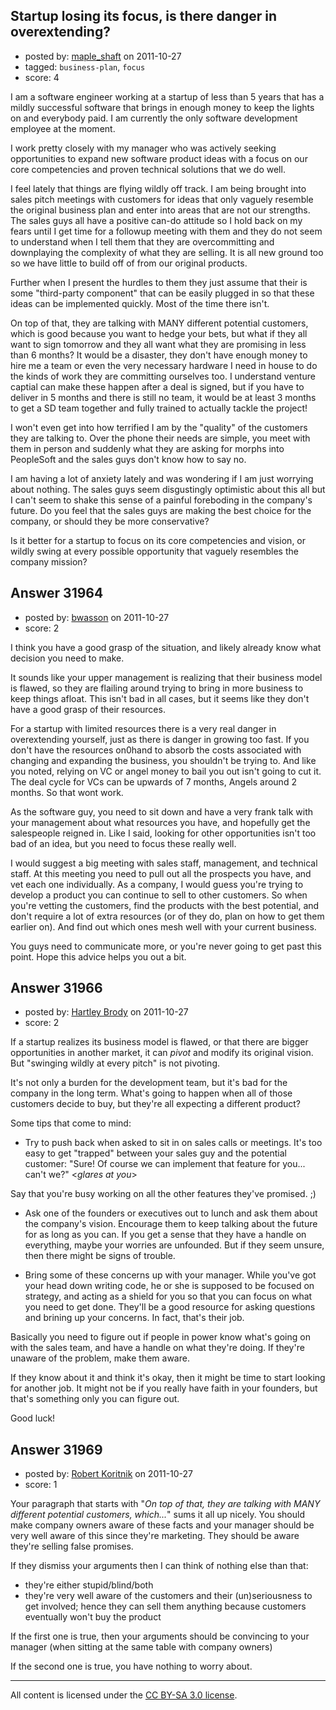 ## Startup losing its focus, is there danger in overextending?

- posted by: [maple_shaft](https://stackexchange.com/users/-1/14070-maple-shaft) on 2011-10-27
- tagged: `business-plan`, `focus`
- score: 4

I am a software engineer working at a startup of less than 5 years that has a mildly successful software that brings in enough money to keep the lights on and everybody paid.  I am currently the only software development employee at the moment.

I work pretty closely with my manager who was actively seeking opportunities to expand new software product ideas with a focus on our core competencies and proven technical solutions that we do well.

I feel lately that things are flying wildly off track.  I am being brought into sales pitch meetings with customers for ideas that only vaguely resemble the original business plan and enter into areas that are not our strengths.  The sales guys all have a positive can-do attitude so I hold back on my fears until I get time for a followup meeting with them and they do not seem to understand when I tell them that they are overcommitting and downplaying the complexity of what they are selling.  It is all new ground too so we have little to build off of from our original products.

Further when I present the hurdles to them they just assume that their is some "third-party component" that can be easily plugged in so that these ideas can be implemented quickly.  Most of the time there isn't.

On top of that, they are talking with MANY different potential customers, which is good because you want to hedge your bets, but what if they all want to sign tomorrow and they all want what they are promising in less than 6 months?  It would be a disaster, they don't have enough money to hire me a team or even the very necessary hardware I need in house to do the kinds of work they are committing ourselves too.  I understand venture captial can make these happen after a deal is signed, but if you have to deliver in 5 months and there is still no team, it would be at least 3 months to get a SD team together and fully trained to actually tackle the project!

I won't even get into how terrified I am by the "quality" of the customers they are talking to.  Over the phone their needs are simple, you meet with them in person and suddenly what they are asking for morphs into PeopleSoft and the sales guys don't know how to say no.

I am having a lot of anxiety lately and was wondering if I am just worrying about nothing.  The sales guys seem disgustingly optimistic about this all but I can't seem to shake this sense of a painful foreboding in the company's future.  Do you feel that the sales guys are making the best choice for the company, or should they be more conservative?

Is it better for a startup to focus on its core competencies and vision, or wildly swing at every possible opportunity that vaguely resembles the company mission?


## Answer 31964

- posted by: [bwasson](https://stackexchange.com/users/-1/12611-bwasson) on 2011-10-27
- score: 2

I think you have a good grasp of the situation, and likely already know what decision you need to make. 

It sounds like your upper management is realizing that their business model is flawed, so they are flailing around trying to bring in more business to keep things afloat. This isn't bad in all cases, but it seems like they don't have a good grasp of their resources. 

For a startup with limited resources there is a very real danger in overextending yourself, just as there is danger in growing too fast. If you don't have the resources on0hand to absorb the costs associated with changing and expanding the business, you shouldn't be trying to. 
And like you noted, relying on VC or angel money to bail you out isn't going to cut it. The deal cycle for VCs can be upwards of 7 months, Angels around 2 months. So that wont work.

As the software guy, you need to sit down and have a very frank talk with your management about what resources you have, and hopefully get the salespeople reigned in. Like I said, looking for other opportunities isn't too bad of an idea, but you need to focus these really well.

I would suggest a big meeting with sales staff, management, and technical staff. At this meeting you need to pull out all the prospects you have, and vet each one individually. As a company, I would guess you're trying to develop a product you can continue to sell to other customers. So when you're vetting the customers, find the products with the best potential, and don't require a lot of extra resources (or of they do, plan on how to get them earlier on). And find out which ones mesh well with your current business. 

You guys need to communicate more, or you're never going to get past this point. Hope this advice helps you out a bit. 


## Answer 31966

- posted by: [Hartley Brody](https://stackexchange.com/users/-1/8362-hartley-brody) on 2011-10-27
- score: 2

If a startup realizes its business model is flawed, or that there are bigger opportunities in another market, it can *pivot* and modify its original vision. But "swinging wildly at every pitch" is not pivoting. 

It's not only a burden for the development team, but it's bad for the company in the long term. What's going to happen when all of those customers decide to buy, but they're all expecting a different product?

Some tips that come to mind:

 - Try to push back when asked to sit in on sales calls or meetings. It's too easy to get "trapped" between your sales guy and the potential customer: "Sure! Of course we can implement that feature for you... can't we?" <*glares at you*> 

 Say that you're busy working on all the other features they've promised. ;)

 - Ask one of the founders or executives out to lunch and ask them about the company's vision. Encourage them to keep talking about the future for as long as you can. If you get a sense that they have a handle on everything, maybe your worries are unfounded. But if they seem unsure, then there might be signs of trouble.

 - Bring some of these concerns up with your manager. While you've got your head down writing code, he or she is supposed to be focused on strategy, and acting as a shield for you so that you can focus on what you need to get done. They'll be a good resource for asking questions and brining up your concerns. In fact, that's their job.

Basically you need to figure out if people in power know what's going on with the sales team, and have a handle on what they're doing. If they're unaware of the problem, make them aware. 

If they know about it and think it's okay, then it might be time to start looking for another job. It might not be if you really have faith in your founders, but that's something only you can figure out.

Good luck!


## Answer 31969

- posted by: [Robert Koritnik](https://stackexchange.com/users/-1/13428-robert-koritnik) on 2011-10-27
- score: 1

Your paragraph that starts with "*On top of that, they are talking with MANY different potential customers, which...*" sums it all up nicely. You should make company owners aware of these facts and your manager should be very well aware of this since they're marketing. They should be aware they're selling false promises.

If they dismiss your arguments then I can think of nothing else than that:

* they're either stupid/blind/both
* they're very well aware of the customers and their (un)seriousness to get involved; hence they can sell them anything because customers eventually won't buy the product

If the first one is true, then your arguments should be convincing to your manager (when sitting at the same table with company owners)

If the second one is true, you have nothing to worry about.



---

All content is licensed under the [CC BY-SA 3.0 license](https://creativecommons.org/licenses/by-sa/3.0/).
